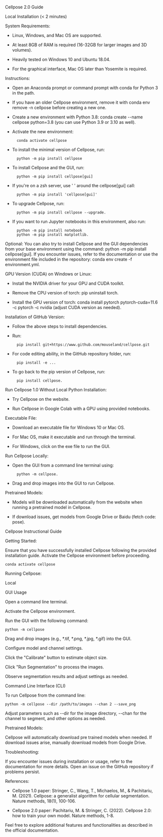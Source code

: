 Cellpose 2.0 Guide 


Local Installation (< 2 minutes)

System Requirements:

- Linux, Windows, and Mac OS are supported.

- At least 8GB of RAM is required (16-32GB for larger images and 3D volumes).

- Heavily tested on Windows 10 and Ubuntu 18.04.

- For the graphical interface, Mac OS later than Yosemite is required.

Instructions:

- Open an Anaconda prompt or command prompt with conda for Python 3 in the path.

- If you have an older Cellpose environment, remove it with conda env remove -n cellpose before creating a new one.

- Create a new environment with Python 3.8: conda create --name cellpose python=3.8 (you can use Python 3.9 or 3.10 as well).

- Activate the new environment: 			
		
  		conda activate cellpose

- To install the minimal version of Cellpose, run: 

		python -m pip install cellpose

- To install Cellpose and the GUI, run: 

		python -m pip install cellpose[gui]

- If you're on a zsh server, use ' ' around the cellpose[gui] call:

		python -m pip install 'cellpose[gui]'

- To upgrade Cellpose, run: 

		python -m pip install cellpose --upgrade.

- If you want to run Jupyter notebooks in this environment, also run: 

		python -m pip install notebook 
 		python -m pip install matplotlib.

Optional: You can also try to install Cellpose and the GUI dependencies from your base environment using the command: python -m pip install cellpose[gui]. If you encounter issues, refer to the documentation or use the environment file included in the repository: conda env create -f environment.yml.

GPU Version (CUDA) on Windows or Linux:

- Install the NVIDIA driver for your GPU and CUDA toolkit.

- Remove the CPU version of torch: pip uninstall torch.

- Install the GPU version of torch: conda install pytorch pytorch-cuda=11.6 -c pytorch -c nvidia (adjust CUDA version as needed).

Installation of GitHub Version:

- Follow the above steps to install dependencies.

- Run: 

		pip install git+https://www.github.com/mouseland/cellpose.git

- For code editing ability, in the GitHub repository folder, run: 

		pip install -e ...

- To go back to the pip version of Cellpose, run: 

		pip install cellpose.

Run Cellpose 1.0 Without Local Python Installation:

- Try Cellpose on the website.

- Run Cellpose in Google Colab with a GPU using provided notebooks.

Executable File:

- Download an executable file for Windows 10 or Mac OS.

- For Mac OS, make it executable and run through the terminal.

- For Windows, click on the exe file to run the GUI.

Run Cellpose Locally:

- Open the GUI from a command line terminal using: 

		python -m cellpose.

- Drag and drop images into the GUI to run Cellpose.

Pretrained Models:

- Models will be downloaded automatically from the website when running a pretrained model in Cellpose.

- If download issues, get models from Google Drive or Baidu (fetch code: pose).

Cellpose Instructional Guide

Getting Started: 

Ensure that you have successfully installed Cellpose following the provided installation guide. Activate the Cellpose environment before proceeding.

	conda activate cellpose

Running Cellpose:

Local 

GUI Usage
	
 Open a command line terminal.
	
 Activate the Cellpose environment.
	
 Run the GUI with the following command:

	python -m cellpose

Drag and drop images (e.g., *.tif, *.png, *.jpg, *.gif) into the GUI.
	
Configure model and channel settings.
	
Click the "Calibrate" button to estimate object size.
	
Click "Run Segmentation" to process the images.
	
Observe segmentation results and adjust settings as needed.

Command Line Interface (CLI)

To run Cellpose from the command line:

	python -m cellpose --dir /path/to/images --chan 2 --save_png

Adjust parameters such as --dir for the image directory, --chan for the channel to segment, and other options as needed.

Pretrained Models:

Cellpose will automatically download pre trained models when needed. If download issues arise, manually download models from Google Drive.

Troubleshooting:

If you encounter issues during installation or usage, refer to the documentation for more details. Open an issue on the GitHub repository if problems persist.

References:

- Cellpose 1.0 paper: Stringer, C., Wang, T., Michaelos, M., & Pachitariu, M. (2021). Cellpose: a generalist algorithm for cellular segmentation. Nature methods, 18(1), 100-106.

- Cellpose 2.0 paper: Pachitariu, M. & Stringer, C. (2022). Cellpose 2.0: how to train your own model. Nature methods, 1-8.

Feel free to explore additional features and functionalities as described in the official documentation.


